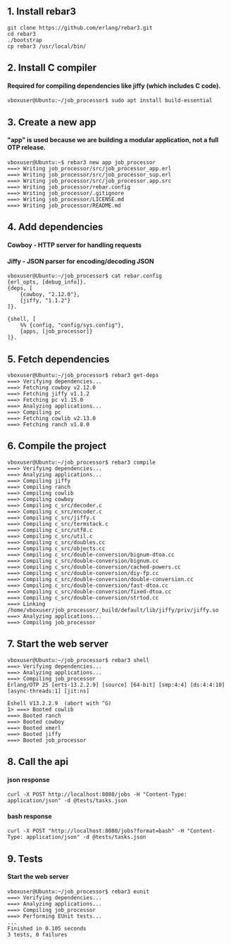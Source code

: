 ## 1. Install rebar3
```
git clone https://github.com/erlang/rebar3.git
cd rebar3
./bootstrap
cp rebar3 /usr/local/bin/
```

## 2. Install C compiler
#### Required for compiling dependencies like jiffy (which includes C code).
```
vboxuser@Ubuntu:~/job_processor$ sudo apt install build-essential
```

## 3. Create a new app
#### "app" is used because we are building a modular application, not a full OTP release.
```
vboxuser@Ubuntu:~$ rebar3 new app job_processor
===> Writing job_processor/src/job_processor_app.erl
===> Writing job_processor/src/job_processor_sup.erl
===> Writing job_processor/src/job_processor.app.src
===> Writing job_processor/rebar.config
===> Writing job_processor/.gitignore
===> Writing job_processor/LICENSE.md
===> Writing job_processor/README.md
```

## 4. Add dependencies
#### Cowboy - HTTP server for handling requests
#### Jiffy  - JSON parser for encoding/decoding JSON
```
vboxuser@Ubuntu:~/job_processor$ cat rebar.config
{erl_opts, [debug_info]}.
{deps, [
    {cowboy, "2.12.0"},
    {jiffy, "1.1.2"}
]}.

{shell, [
    %% {config, "config/sys.config"},
    {apps, [job_processor]}
]}.
```

## 5. Fetch dependencies
```
vboxuser@Ubuntu:~/job_processor$ rebar3 get-deps
===> Verifying dependencies...
===> Fetching cowboy v2.12.0
===> Fetching jiffy v1.1.2
===> Fetching pc v1.15.0
===> Analyzing applications...
===> Compiling pc
===> Fetching cowlib v2.13.0
===> Fetching ranch v1.8.0
```

## 6. Compile the project
```
vboxuser@Ubuntu:~/job_processor$ rebar3 compile
===> Verifying dependencies...
===> Analyzing applications...
===> Compiling jiffy
===> Compiling ranch
===> Compiling cowlib
===> Compiling cowboy
===> Compiling c_src/decoder.c
===> Compiling c_src/encoder.c
===> Compiling c_src/jiffy.c
===> Compiling c_src/termstack.c
===> Compiling c_src/utf8.c
===> Compiling c_src/util.c
===> Compiling c_src/doubles.cc
===> Compiling c_src/objects.cc
===> Compiling c_src/double-conversion/bignum-dtoa.cc
===> Compiling c_src/double-conversion/bignum.cc
===> Compiling c_src/double-conversion/cached-powers.cc
===> Compiling c_src/double-conversion/diy-fp.cc
===> Compiling c_src/double-conversion/double-conversion.cc
===> Compiling c_src/double-conversion/fast-dtoa.cc
===> Compiling c_src/double-conversion/fixed-dtoa.cc
===> Compiling c_src/double-conversion/strtod.cc
===> Linking /home/vboxuser/job_processor/_build/default/lib/jiffy/priv/jiffy.so
===> Analyzing applications...
===> Compiling job_processor
```

## 7. Start the web server
```
vboxuser@Ubuntu:~/job_processor$ rebar3 shell
===> Verifying dependencies...
===> Analyzing applications...
===> Compiling job_processor
Erlang/OTP 25 [erts-13.2.2.9] [source] [64-bit] [smp:4:4] [ds:4:4:10] [async-threads:1] [jit:ns]

Eshell V13.2.2.9  (abort with ^G)
1> ===> Booted cowlib
===> Booted ranch
===> Booted cowboy
===> Booted xmerl
===> Booted jiffy
===> Booted job_processor
```

## 8. Call the api
#### json response
```
curl -X POST http://localhost:8080/jobs -H "Content-Type: application/json" -d @tests/tasks.json
```

#### bash response
```
curl -X POST "http://localhost:8080/jobs?format=bash" -H "Content-Type: application/json" -d @tests/tasks.json
```

## 9. Tests
#### Start the web server
```
vboxuser@Ubuntu:~/job_processor$ rebar3 eunit
===> Verifying dependencies...
===> Analyzing applications...
===> Compiling job_processor
===> Performing EUnit tests...
...
Finished in 0.105 seconds
3 tests, 0 failures
```
